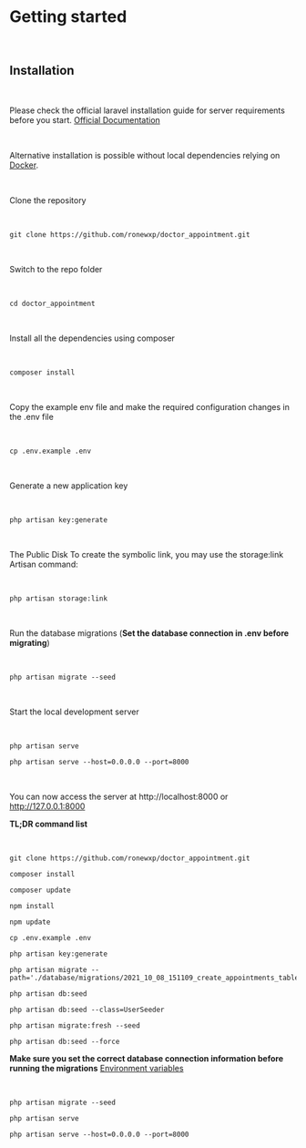# Getting started

​

## Installation

​

Please check the official laravel installation guide for server requirements before you start. [Official Documentation](https://laravel.com/docs/8.x)

​

Alternative installation is possible without local dependencies relying on [Docker](#docker). 

​

Clone the repository

​

    git clone https://github.com/ronewxp/doctor_appointment.git
​

Switch to the repo folder

​

    cd doctor_appointment

​

Install all the dependencies using composer

​

    composer install

​

Copy the example env file and make the required configuration changes in the .env file

​

    cp .env.example .env

​

Generate a new application key

​

    php artisan key:generate

​

The Public Disk To create the symbolic link, you may use the storage:link Artisan command:

​

    php artisan storage:link
    
​

Run the database migrations (**Set the database connection in .env before migrating**)

​

    php artisan migrate --seed

​

Start the local development server

​

    php artisan serve
    
    php artisan serve --host=0.0.0.0 --port=8000

​

You can now access the server at http://localhost:8000 or http://127.0.0.1:8000 


**TL;DR command list**

​

    git clone https://github.com/ronewxp/doctor_appointment.git

    composer install
    
    composer update

    npm install
    
    npm update

    cp .env.example .env

    php artisan key:generate
    
    php artisan migrate --path='./database/migrations/2021_10_08_151109_create_appointments_table.php'
    
    php artisan db:seed
    
    php artisan db:seed --class=UserSeeder
    
    php artisan migrate:fresh --seed
    
    php artisan db:seed --force
    

**Make sure you set the correct database connection information before running the migrations** [Environment variables](#environment-variables)

​

    php artisan migrate --seed

    php artisan serve
    
    php artisan serve --host=0.0.0.0 --port=8000
